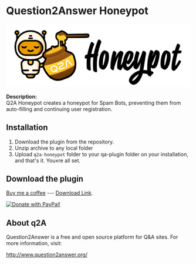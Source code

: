 Question2Answer Honeypot
==============================

<img src="https://raw.githubusercontent.com/heliochun/q2a-honeypot/main/q2a-honeypot.png" border="0" alt="plugin logo"/>

**Description:**  
Q2A Honeypot creates a honeypot for Spam Bots, preventing them from auto-filling and continuing user registration.


Installation
--------------

 1. Download the plugin from the repository.
 2. Unzip archive to any local folder
 3. Upload `q2a-honeypot` folder to your qa-plugin folder on your installation, and that's it. You«re all set.

 
Download the plugin
--------------
[Buy me a coffee][paypal] --- [Download Link][download].

<a href="https://www.paypal.com/paypalme/chun128" target="_blank"/>
<img src="https://i.ibb.co/Rz9rfk4/bmc-button.png" border="0" name="submit" alt="Donate with PayPal!"/>
<a/>
 
About q2A
---------
Question2Answer is a free and open source platform for Q&A sites. For more information, visit:

http://www.question2answer.org/


[Q2A]: http://www.question2answer.com
[download]: https://github.com/heliochun/q2a-honeypot/archive/master.zip
[paypal]: https://www.paypal.com/paypalme/chun128
